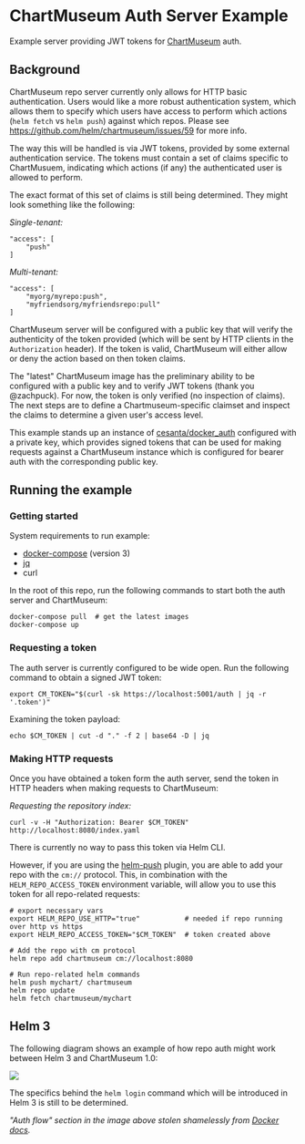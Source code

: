 # ChartMuseum Auth Server Example

Example server providing JWT tokens for [ChartMuseum](https://github.com/helm/chartmuseum) auth.

## Background

ChartMuseum repo server currently only allows for HTTP basic authentication. Users would like a more robust authentication system, which allows them to specify which users have access to perform which actions (`helm fetch` vs `helm push`) against which repos. Please see https://github.com/helm/chartmuseum/issues/59 for more info.

The way this will be handled is via JWT tokens, provided by some external authentication service. The tokens must contain a set of claims specific to ChartMusuem, indicating which actions (if any) the authenticated user is allowed to perform. 

The exact format of this set of claims is still being determined. They might look something like the following:

*Single-tenant:*

```
"access": [
    "push"
]
```

*Multi-tenant:*

```
"access": [
    "myorg/myrepo:push",
    "myfriendsorg/myfriendsrepo:pull"
]
```

ChartMuseum server will be configured with a public key that will verify the authenticity of the token provided (which will be sent by HTTP clients in the `Authorization` header). If the token is valid, ChartMuseum will either allow or deny the action based on then token claims.

The "latest" ChartMuseum image has the preliminary ability to be configured with a public key and to verify JWT tokens (thank you @zachpuck). For now, the token is only verified (no inspection of claims). The next steps are to define a Chartmuseum-specific claimset and inspect the claims to determine a given user's access level.

This example stands up an instance of [cesanta/docker_auth](https://github.com/cesanta/docker_auth) configured with a private key, which provides signed tokens that can be used for making requests against a ChartMuseum instance which is configured for bearer auth with the corresponding public key.

## Running the example

### Getting started

System requirements to run example:

- [docker-compose](https://docs.docker.com/compose/) (version 3)
- [jq](https://stedolan.github.io/jq/)
- curl

In the root of this repo, run the following commands to start both the auth server and ChartMuseum:

```
docker-compose pull  # get the latest images
docker-compose up
```

### Requesting a token

The auth server is currently configured to be wide open. Run the following command to obtain a signed JWT token:

```
export CM_TOKEN="$(curl -sk https://localhost:5001/auth | jq -r '.token')"
```

Examining the token payload:

```
echo $CM_TOKEN | cut -d "." -f 2 | base64 -D | jq
```

### Making HTTP requests

Once you have obtained a token form the auth server, send the token in HTTP headers when making requests to ChartMuseum:

*Requesting the repository index:*

```
curl -v -H "Authorization: Bearer $CM_TOKEN" http://localhost:8080/index.yaml
```

There is currently no way to pass this token via Helm CLI.

However, if you are using the [helm-push](https://github.com/chartmuseum/helm-push) plugin, you are able to add your repo with the `cm://` protocol. This, in combination with the `HELM_REPO_ACCESS_TOKEN` environment variable, will allow you to use this token for all repo-related requests:

```
# export necessary vars
export HELM_REPO_USE_HTTP="true"           # needed if repo running over http vs https
export HELM_REPO_ACCESS_TOKEN="$CM_TOKEN"  # token created above

# Add the repo with cm protocol
helm repo add chartmuseum cm://localhost:8080

# Run repo-related helm commands
helm push mychart/ chartmuseum
helm repo update
helm fetch chartmuseum/mychart
```

## Helm 3

The following diagram shows an example of how repo auth might work between Helm 3 and ChartMuseum 1.0:

<img src="https://github.com/chartmuseum/auth-server-example/raw/master/helm_cli_repo_auth.png">

The specifics behind the `helm login` command which will be introduced in Helm 3 is still to be determined.

*"Auth flow" section in the image above stolen shamelessly from [Docker docs](https://docs.docker.com/registry/spec/auth/token/).*
